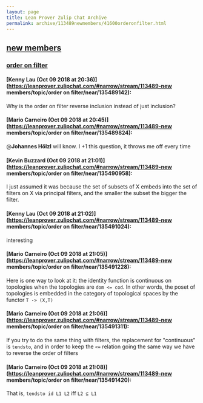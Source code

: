 ```yaml
---
layout: page
title: Lean Prover Zulip Chat Archive 
permalink: archive/113489newmembers/41600orderonfilter.html
---
```


## [new members](index.html)
### [order on filter](41600orderonfilter.html)

#### [Kenny Lau (Oct 09 2018 at 20:36)](https://leanprover.zulipchat.com/#narrow/stream/113489-new members/topic/order on filter/near/135489142):
Why is the order on filter reverse inclusion instead of just inclusion?

#### [Mario Carneiro (Oct 09 2018 at 20:45)](https://leanprover.zulipchat.com/#narrow/stream/113489-new members/topic/order on filter/near/135489824):
@**Johannes Hölzl** will know. I +1 this question, it throws me off every time

#### [Kevin Buzzard (Oct 09 2018 at 21:01)](https://leanprover.zulipchat.com/#narrow/stream/113489-new members/topic/order on filter/near/135490958):
I just assumed it was because the set of subsets of X embeds into the set of filters on X via principal filters, and the smaller the subset the bigger the filter.

#### [Kenny Lau (Oct 09 2018 at 21:02)](https://leanprover.zulipchat.com/#narrow/stream/113489-new members/topic/order on filter/near/135491024):
interesting

#### [Mario Carneiro (Oct 09 2018 at 21:05)](https://leanprover.zulipchat.com/#narrow/stream/113489-new members/topic/order on filter/near/135491228):
Here is one way to look at it: the identity function is continuous on topologies when the topologies are `dom <= cod`. In other words, the poset of topologies is embedded in the category of topological spaces by the functor `T -> (X,T)`

#### [Mario Carneiro (Oct 09 2018 at 21:06)](https://leanprover.zulipchat.com/#narrow/stream/113489-new members/topic/order on filter/near/135491311):
If you try to do the same thing with filters, the replacement for "continuous" is `tendsto`, and in order to keep the `<=` relation going the same way we have to reverse the order of filters

#### [Mario Carneiro (Oct 09 2018 at 21:08)](https://leanprover.zulipchat.com/#narrow/stream/113489-new members/topic/order on filter/near/135491420):
That is, `tendsto id L1 L2` iff `L2 ⊆ L1`

